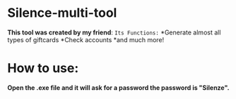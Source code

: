 # Silence-multi-tool

**This tool was created by my friend**:
`Its Functions:`
*Generate almost all types of giftcards
*Check accounts
*and much more!




# How to use:
**Open the .exe file and it will ask for a password the password is "Silenze".**
